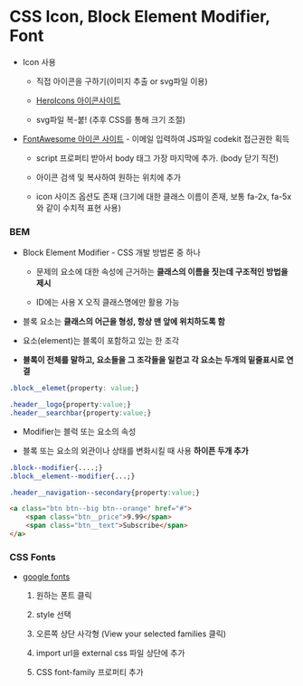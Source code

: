 # CSS Icon, Block Element Modifier, Font

-   Icon 사용

    -   직접 아이콘을 구하기(이미지 추출 or svg파일 이용)

    -   [HeroIcons 아이콘사이트](https://heroicons.com/)

    -   svg파일 복-붙! (추후 CSS를 통해 크기 조절)

-   [FontAwesome 아이콘 사이트](https://fontawesome.com/) - 이메일 입력하여 JS파일 codekit 접근권한 획득

    -   script 프로퍼티 받아서 body 태그 가장 마지막에 추가. (body 닫기 직전)

    -   아이콘 검색 및 복사하여 원하는 위치에 추가

    *   icon 사이즈 옵션도 존재 (크기에 대한 클래스 이름이 존재, 보통 fa-2x, fa-5x와 같이 수치적 표현 사용)

### BEM

-   Block Element Modifier - CSS 개발 방법론 중 하나

    -   문제의 요소에 대한 속성에 근거하는 **클래스의 이름을 짓는데 구조적인 방법을 제시**

    -   ID에는 사용 X 오직 클래스명에만 활용 가능

-   블록 요소는 **클래스의 어근을 형성, 항상 맨 앞에 위치하도록 함**

-   요소(element)는 블록이 포함하고 있는 한 조각

-   **블록이 전체를 말하고, 요소들을 그 조각들을 일컫고 각 요소는 두개의 밑줄표시로 연결**

```CSS
.block__elemet{property: value;}
```

```CSS
.header__logo{property:value;}
.header__searchbar{property:value;}
```

-   Modifier는 블럭 또는 요소의 속성

-   블록 또는 요소의 외관이나 상태를 변화시킬 때 사용 **하이픈 두개 추가**

```CSS
.block--modifier{....;}
.block__element--modifier{...;}
```

```CSS
.header__navigation--secondary{property:value;}
```

```html
<a class="btn btn--big btn--orange" href="#">
    <span class="btn__price">9.99</span>
    <span class="btn__text">Subscribe</span>
</a>
```

### CSS Fonts

-   [google fonts](https://fonts.google.com/?preview.text_type=custom)

    1. 원하는 폰트 클릭

    2. style 선택

    3. 오른쪽 상단 사각형 (View your selected families 클릭)

    4. import url을 external css 파일 상단에 추가

    5. CSS font-family 프로퍼티 추가
